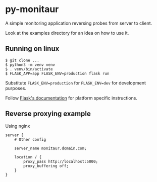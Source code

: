 # py-monitaur

A simple monitoring application reversing probes from server to client.

Look at the examples directory for an idea on how to use it.

## Running on linux

```
$ git clone ...
$ python3 -m venv venv
$ . venv/bin/activate
$ FLASK_APP=app FLASK_ENV=production flask run
```

Substitute `FLASK_ENV=production` for `FLASK_ENV=dev` for development purposes.

Follow [Flask's documentation](http://flask.pocoo.org/docs/1.0/installation/#installation) for platform specific instructions.

## Reverse proxying example

Using nginx

```
server {
    # Other config

    server_name monitaur.domain.com;

    location / {
        proxy_pass http://localhost:5000;
        proxy_buffering off;
    }
}
```
